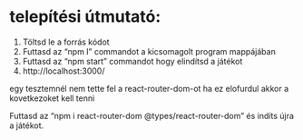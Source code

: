 # telepítési útmutató:

1.	Töltsd le a forrás kódot
2.	Futtasd az  “npm I” commandot a kicsomagolt program mappájában
3.	Futtasd az “npm start” commandot hogy elindítsd a játékot
4.	http://localhost:3000/ 

egy tesztemnél nem tette fel a react-router-dom-ot ha ez elofurdul akkor a kovetkezoket kell tenni

Futtasd az  “npm i react-router-dom @types/react-router-dom” és indíts újra a játékot.
